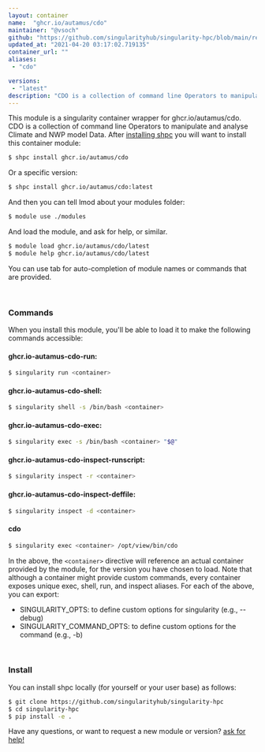 ```yaml
---
layout: container
name:  "ghcr.io/autamus/cdo"
maintainer: "@vsoch"
github: "https://github.com/singularityhub/singularity-hpc/blob/main/registry/ghcr.io/autamus/cdo/container.yaml"
updated_at: "2021-04-20 03:17:02.719135"
container_url: ""
aliases:
 - "cdo"

versions:
 - "latest"
description: "CDO is a collection of command line Operators to manipulate and analyse Climate and NWP model Data."
---
```


This module is a singularity container wrapper for ghcr.io/autamus/cdo.
CDO is a collection of command line Operators to manipulate and analyse Climate and NWP model Data.
After [installing shpc](#install) you will want to install this container module:

```bash
$ shpc install ghcr.io/autamus/cdo
```

Or a specific version:

```bash
$ shpc install ghcr.io/autamus/cdo:latest
```

And then you can tell lmod about your modules folder:

```bash
$ module use ./modules
```

And load the module, and ask for help, or similar.

```bash
$ module load ghcr.io/autamus/cdo/latest
$ module help ghcr.io/autamus/cdo/latest
```

You can use tab for auto-completion of module names or commands that are provided.

<br>

### Commands

When you install this module, you'll be able to load it to make the following commands accessible:

#### ghcr.io-autamus-cdo-run:

```bash
$ singularity run <container>
```

#### ghcr.io-autamus-cdo-shell:

```bash
$ singularity shell -s /bin/bash <container>
```

#### ghcr.io-autamus-cdo-exec:

```bash
$ singularity exec -s /bin/bash <container> "$@"
```

#### ghcr.io-autamus-cdo-inspect-runscript:

```bash
$ singularity inspect -r <container>
```

#### ghcr.io-autamus-cdo-inspect-deffile:

```bash
$ singularity inspect -d <container>
```


#### cdo
       
```bash
$ singularity exec <container> /opt/view/bin/cdo
```



In the above, the `<container>` directive will reference an actual container provided
by the module, for the version you have chosen to load. Note that although a container
might provide custom commands, every container exposes unique exec, shell, run, and
inspect aliases. For each of the above, you can export:

 - SINGULARITY_OPTS: to define custom options for singularity (e.g., --debug)
 - SINGULARITY_COMMAND_OPTS: to define custom options for the command (e.g., -b)

<br>
  
### Install

You can install shpc locally (for yourself or your user base) as follows:

```bash
$ git clone https://github.com/singularityhub/singularity-hpc
$ cd singularity-hpc
$ pip install -e .
```

Have any questions, or want to request a new module or version? [ask for help!](https://github.com/singularityhub/singularity-hpc/issues)